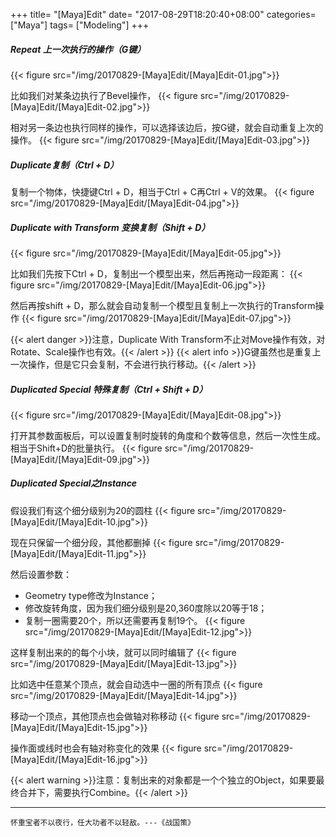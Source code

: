 +++
title= "[Maya]Edit"
date= "2017-08-29T18:20:40+08:00"
categories= ["Maya"]
tags= ["Modeling"]
+++
 
 
##### Repeat 上一次执行的操作（G键）
{{< figure src="/img/20170829-[Maya]Edit/[Maya]Edit-01.jpg">}}

比如我们对某条边执行了Bevel操作，
{{< figure src="/img/20170829-[Maya]Edit/[Maya]Edit-02.jpg">}}

相对另一条边也执行同样的操作，可以选择该边后，按G键，就会自动重复上次的操作。
{{< figure src="/img/20170829-[Maya]Edit/[Maya]Edit-03.jpg">}}

##### Duplicate复制（Ctrl + D）
复制一个物体，快捷键Ctrl + D，相当于Ctrl + C再Ctrl + V的效果。
{{< figure src="/img/20170829-[Maya]Edit/[Maya]Edit-04.jpg">}}

##### Duplicate with Transform 变换复制（Shift + D）
{{< figure src="/img/20170829-[Maya]Edit/[Maya]Edit-05.jpg">}}

比如我们先按下Ctrl + D，复制出一个模型出来，然后再拖动一段距离：
{{< figure src="/img/20170829-[Maya]Edit/[Maya]Edit-06.jpg">}}

然后再按shift + D，那么就会自动复制一个模型且复制上一次执行的Transform操作
{{< figure src="/img/20170829-[Maya]Edit/[Maya]Edit-07.jpg">}}

{{< alert danger >}}注意，Duplicate With Transform不止对Move操作有效，对Rotate、Scale操作也有效。{{< /alert >}}
{{< alert info >}}G键虽然也是重复上一次操作，但是它只会复制，不会进行执行移动。{{< /alert >}}

##### Duplicated Special 特殊复制（Ctrl + Shift + D）
{{< figure src="/img/20170829-[Maya]Edit/[Maya]Edit-08.jpg">}}

打开其参数面板后，可以设置复制时旋转的角度和个数等信息，然后一次性生成。相当于Shift+D的批量执行。
{{< figure src="/img/20170829-[Maya]Edit/[Maya]Edit-09.jpg">}}

##### Duplicated Special之Instance
假设我们有这个细分级别为20的圆柱
{{< figure src="/img/20170829-[Maya]Edit/[Maya]Edit-10.jpg">}}

现在只保留一个细分段，其他都删掉
{{< figure src="/img/20170829-[Maya]Edit/[Maya]Edit-11.jpg">}}

然后设置参数：

+ Geometry type修改为Instance；
+ 修改旋转角度，因为我们细分级别是20,360度除以20等于18；
+ 复制一圈需要20个，所以还需要再复制19个。
{{< figure src="/img/20170829-[Maya]Edit/[Maya]Edit-12.jpg">}}

这样复制出来的的每个小块，就可以同时编辑了
{{< figure src="/img/20170829-[Maya]Edit/[Maya]Edit-13.jpg">}}

比如选中任意某个顶点，就会自动选中一圈的所有顶点
{{< figure src="/img/20170829-[Maya]Edit/[Maya]Edit-14.jpg">}}

移动一个顶点，其他顶点也会做轴对称移动
{{< figure src="/img/20170829-[Maya]Edit/[Maya]Edit-15.jpg">}}

操作面或线时也会有轴对称变化的效果
{{< figure src="/img/20170829-[Maya]Edit/[Maya]Edit-16.jpg">}}

{{< alert warning >}}注意：复制出来的对象都是一个个独立的Object，如果要最终合并下，需要执行Combine。{{< /alert >}}

***
`怀重宝者不以夜行，任大功者不以轻敌。---《战国策》`